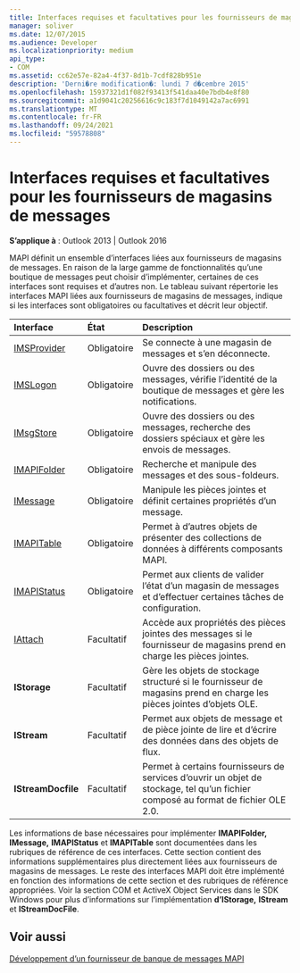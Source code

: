 ```yaml
---
title: Interfaces requises et facultatives pour les fournisseurs de magasins de messages
manager: soliver
ms.date: 12/07/2015
ms.audience: Developer
ms.localizationpriority: medium
api_type:
- COM
ms.assetid: cc62e57e-82a4-4f37-8d1b-7cdf828b951e
description: 'Derni�re modification�: lundi 7 d�cembre 2015'
ms.openlocfilehash: 15937321d1f082f93413f541daa40e7bdb4e8f80
ms.sourcegitcommit: a1d9041c20256616c9c183f7d1049142a7ac6991
ms.translationtype: MT
ms.contentlocale: fr-FR
ms.lasthandoff: 09/24/2021
ms.locfileid: "59578808"
---
```

# <a name="required-and-optional-interfaces-for-message-store-providers"></a>Interfaces requises et facultatives pour les fournisseurs de magasins de messages

 
  
**S’applique à** : Outlook 2013 | Outlook 2016 
  
MAPI définit un ensemble d’interfaces liées aux fournisseurs de magasins de messages. En raison de la large gamme de fonctionnalités qu’une boutique de messages peut choisir d’implémenter, certaines de ces interfaces sont requises et d’autres non. Le tableau suivant répertorie les interfaces MAPI liées aux fournisseurs de magasins de messages, indique si les interfaces sont obligatoires ou facultatives et décrit leur objectif.
  
|**Interface**|**État**|**Description**|
|:-----|:-----|:-----|
|[IMSProvider](imsprovideriunknown.md) <br/> |Obligatoire  <br/> |Se connecte à une magasin de messages et s’en déconnecte.  <br/> |
|[IMSLogon](imslogoniunknown.md) <br/> |Obligatoire  <br/> |Ouvre des dossiers ou des messages, vérifie l’identité de la boutique de messages et gère les notifications.  <br/> |
|[IMsgStore](imsgstoreimapiprop.md) <br/> |Obligatoire  <br/> |Ouvre des dossiers ou des messages, recherche des dossiers spéciaux et gère les envois de messages.  <br/> |
|[IMAPIFolder](imapifolderimapicontainer.md) <br/> |Obligatoire  <br/> |Recherche et manipule des messages et des sous-foldeurs.  <br/> |
|[IMessage](imessageimapiprop.md) <br/> |Obligatoire  <br/> |Manipule les pièces jointes et définit certaines propriétés d’un message.  <br/> |
|[IMAPITable](imapitableiunknown.md) <br/> |Obligatoire  <br/> |Permet à d’autres objets de présenter des collections de données à différents composants MAPI.  <br/> |
|[IMAPIStatus](imapistatusimapiprop.md) <br/> |Obligatoire  <br/> |Permet aux clients de valider l’état d’un magasin de messages et d’effectuer certaines tâches de configuration.  <br/> |
|[IAttach](iattachimapiprop.md) <br/> |Facultatif  <br/> |Accède aux propriétés des pièces jointes des messages si le fournisseur de magasins prend en charge les pièces jointes.  <br/> |
|**IStorage** <br/> |Facultatif  <br/> |Gère les objets de stockage structuré si le fournisseur de magasins prend en charge les pièces jointes d’objets OLE.  <br/> |
|**IStream** <br/> |Facultatif  <br/> |Permet aux objets de message et de pièce jointe de lire et d’écrire des données dans des objets de flux.  <br/> |
|**IStreamDocfile** <br/> |Facultatif  <br/> |Permet à certains fournisseurs de services d’ouvrir un objet de stockage, tel qu’un fichier composé au format de fichier OLE 2.0.  <br/> |
   
Les informations de base nécessaires pour implémenter **IMAPIFolder,** **IMessage,** **IMAPIStatus** et **IMAPITable** sont documentées dans les rubriques de référence de ces interfaces. Cette section contient des informations supplémentaires plus directement liées aux fournisseurs de magasins de messages. Le reste des interfaces MAPI doit être implémenté en fonction des informations de cette section et des rubriques de référence appropriées. Voir la section COM et ActiveX Object Services dans le SDK Windows pour plus d’informations sur l’implémentation **d’IStorage,** **IStream** et **IStreamDocFile**.
  
## <a name="see-also"></a>Voir aussi



[Développement d’un fournisseur de banque de messages MAPI](developing-a-mapi-message-store-provider.md)

